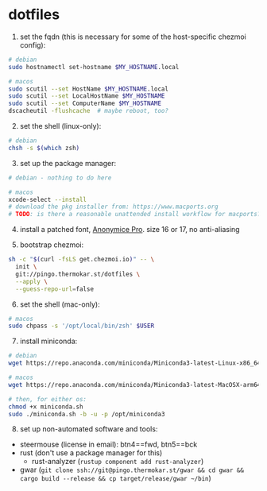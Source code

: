 # dotfiles

1) set the fqdn (this is necessary for some of the host-specific chezmoi config):

```bash
# debian
sudo hostnamectl set-hostname $MY_HOSTNAME.local

# macos
sudo scutil --set HostName $MY_HOSTNAME.local
sudo scutil --set LocalHostName $MY_HOSTNAME
sudo scutil --set ComputerName $MY_HOSTNAME
dscacheutil -flushcache  # maybe reboot, too?
```

2) set the shell (linux-only):

```bash
# debian
chsh -s $(which zsh)
```

3) set up the package manager:

```bash
# debian - nothing to do here

# macos
xcode-select --install
# download the pkg installer from: https://www.macports.org
# TODO: is there a reasonable unattended install workflow for macports?
```

4) install a patched font, [Anonymice Pro](https://www.nerdfonts.com/font-downloads). size 16 or 17, no anti-aliasing

5) bootstrap chezmoi:

```bash
sh -c "$(curl -fsLS get.chezmoi.io)" -- \
  init \
  git://pingo.thermokar.st/dotfiles \
  --apply \
  --guess-repo-url=false
```

6) set the shell (mac-only):

```bash
# macos
sudo chpass -s '/opt/local/bin/zsh' $USER
```

7) install miniconda:

```bash
# debian
wget https://repo.anaconda.com/miniconda/Miniconda3-latest-Linux-x86_64.sh -O miniconda.sh

# macos
wget https://repo.anaconda.com/miniconda/Miniconda3-latest-MacOSX-arm64.sh -O miniconda.sh

# then, for either os:
chmod +x miniconda.sh
sudo ./miniconda.sh -b -u -p /opt/miniconda3
```

8) set up non-automated software and tools:

- steermouse (license in email): btn4==fwd, btn5==bck
- rust (don't use a package manager for this)
  - rust-analyzer (`rustup component add rust-analyzer`)
- gwar (`git clone ssh://git@pingo.thermokar.st/gwar && cd gwar && cargo build --release && cp target/release/gwar ~/bin`)
